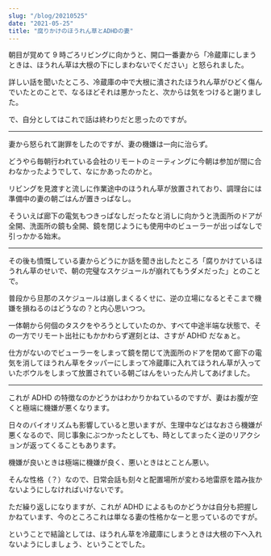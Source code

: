 ```yaml
---
slug: "/blog/20210525"
date: "2021-05-25"
title: "腐りかけのほうれん草とADHDの妻"
---
```


朝目が覚めて 9 時ごろリビングに向かうと、開口一番妻から「冷蔵庫にしまうときは、ほうれん草は大根の下にしまわないでください」と怒られました。

詳しい話を聞いたところ、冷蔵庫の中で大根に潰されたほうれん草がひどく傷んでいたとのことで、なるほどそれは悪かったと、次からは気をつけると謝りました。

で、自分としてはこれで話は終わりだと思ったのですが。

---

妻から怒られて謝罪をしたのですが、妻の機嫌は一向に治らず。

どうやら毎朝行われている会社のリモートのミーティングに今朝は参加が間に合わなかったようでして、なにかあったのかと。

リビングを見渡すと流しに作業途中のほうれん草が放置されており、調理台には準備中の妻の朝ごはんが置きっぱなし。

そういえば廊下の電気もつきっぱなしだったなと消しに向かうと洗面所のドアが全開、洗面所の鏡も全開、鏡を閉じようにも使用中のビューラーが出っぱなしで引っかかる始末。

---

その後も憤慨している妻からどうにか話を聞き出したところ「腐りかけているほうれん草のせいで、朝の完璧なスケジュールが崩れてもうダメだった」とのことで。

普段から旦那のスケジュールは崩しまくるくせに、逆の立場になるとそこまで機嫌を損ねるのはどうなの？と内心思いつつ。

一体朝から何個のタスクをやろうとしていたのか、すべて中途半端な状態で、その一方でリモート出社にもかかわらず遅刻とは、さすが ADHD だなぁと。

仕方がないのでビューラーをしまって鏡を閉じて洗面所のドアを閉めて廊下の電気を消してほうれん草をタッパーにしまって冷蔵庫に入れてほうれん草が入っていたボウルをしまって放置されている朝ごはんをいったん片してあげました。

---

これが ADHD の特徴なのかどうかはわかりかねているのですが、妻はお腹が空くと極端に機嫌が悪くなります。

日々のバイオリズムも影響していると思いますが、生理中などはなおさら機嫌が悪くなるので、同じ事象にぶつかったとしても、時としてまったく逆のリアクションが返ってくることもあります。

機嫌が良いときは極端に機嫌が良く、悪いときはとことん悪い。

そんな性格（？）なので、日常会話も刻々と配置場所が変わる地雷原を踏み抜かないようにしなければいけないです。

ただ繰り返しになりますが、これが ADHD によるものかどうかは自分も把握しかねています、今のところこれは単なる妻の性格かなーと思っているのですが。

ということで結論としては、ほうれん草を冷蔵庫にしまうときは大根の下へ入れないようにしましょう、ということでした。

